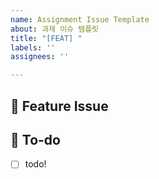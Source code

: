 ```yaml
---
name: Assignment Issue Template
about: 과제 이슈 템플릿
title: "[FEAT] "
labels: ''
assignees: ''

---
```


## 📌  Feature Issue
<!-- 구현할 과제 단계를 설명해주세요. -->

## 📝  To-do
<!-- 해야 할 일들을 적어주세요. -->
- [ ] todo!
